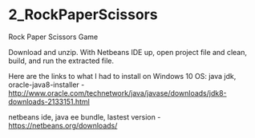 # 2_RockPaperScissors
Rock Paper Scissors Game

Download and unzip. With Netbeans IDE up, open project file and clean, build, and run the extracted file.

Here are the links to what I had to install on Windows 10 OS:
java jdk, oracle-java8-installer - http://www.oracle.com/technetwork/java/javase/downloads/jdk8-downloads-2133151.html

netbeans ide, java ee bundle, lastest version - https://netbeans.org/downloads/
